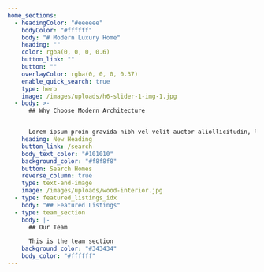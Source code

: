 ```yaml
---
home_sections:
  - headingColor: "#eeeeee"
    bodyColor: "#ffffff"
    body: "# Modern Luxury Home"
    heading: ""
    color: rgba(0, 0, 0, 0.6)
    button_link: ""
    button: ""
    overlayColor: rgba(0, 0, 0, 0.37)
    enable_quick_search: true
    type: hero
    image: /images/uploads/h6-slider-1-img-1.jpg
  - body: >-
      ## Why Choose Modern Architecture


      Lorem ipsum proin gravida nibh vel velit auctor aliollicitudin, lorem quis bibendum auctor nisi elit consequat ipsum, nec sagittis sem nibh id elit. Duis sed odio sit amet nibh vulpu tate cursus amet lorem mauris.
    heading: New Heading
    button_link: /search
    body_text_color: "#101010"
    background_color: "#f8f8f8"
    button: Search Homes
    reverse_column: true
    type: text-and-image
    image: /images/uploads/wood-interior.jpg
  - type: featured_listings_idx
    body: "## Featured Listings"
  - type: team_section
    body: |-
      ## Our Team

      This is the team section
    background_color: "#343434"
    body_color: "#ffffff"
---
```

